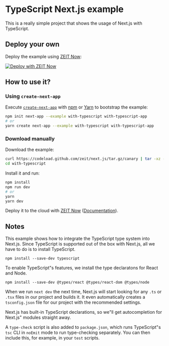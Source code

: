 # TypeScript Next.js example

This is a really simple project that shows the usage of Next.js with TypeScript.

## Deploy your own

Deploy the example using [ZEIT Now](https://zeit.co/now):

[![Deploy with ZEIT Now](https://zeit.co/button)](https://zeit.co/new/project?template=https://github.com/zeit/next.js/tree/canary/examples/with-typescript)

## How to use it?

### Using `create-next-app`

Execute [`create-next-app`](https://github.com/zeit/next.js/tree/canary/packages/create-next-app) with [npm](https://docs.npmjs.com/cli/init) or [Yarn](https://yarnpkg.com/lang/en/docs/cli/create/) to bootstrap the example:

```bash
npm init next-app --example with-typescript with-typescript-app
# or
yarn create next-app --example with-typescript with-typescript-app
```

### Download manually

Download the example:

```bash
curl https://codeload.github.com/zeit/next.js/tar.gz/canary | tar -xz --strip=2 next.js-canary/examples/with-typescript
cd with-typescript
```

Install it and run:

```bash
npm install
npm run dev
# or
yarn
yarn dev
```

Deploy it to the cloud with [ZEIT Now](https://zeit.co/new?filter=next.js&utm_source=github&utm_medium=readme&utm_campaign=next-example) ([Documentation](https://nextjs.org/docs/deployment)).

## Notes

This example shows how to integrate the TypeScript type system into Next.js. Since TypeScript is supported out of the box with Next.js, all we have to do is to install TypeScript.

```
npm install --save-dev typescript
```

To enable TypeScript"s features, we install the type declaratons for React and Node.

```
npm install --save-dev @types/react @types/react-dom @types/node
```

When we run `next dev` the next time, Next.js will start looking for any `.ts` or `.tsx` files in our project and builds it. It even automatically creates a `tsconfig.json` file for our project with the recommended settings.

Next.js has built-in TypeScript declarations, so we"ll get autocompletion for Next.js" modules straight away.

A `type-check` script is also added to `package.json`, which runs TypeScript"s `tsc` CLI in `noEmit` mode to run type-checking separately. You can then include this, for example, in your `test` scripts.
